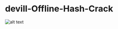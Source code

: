# devill-Offline-Hash-Crack

![alt text](https://cdn5.vectorstock.com/i/1000x1000/01/54/devil-mask-in-black-background-and-red-lineart-vector-35160154.jpg)
